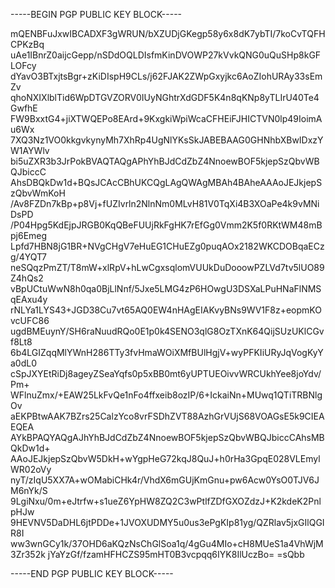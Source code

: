 -----BEGIN PGP PUBLIC KEY BLOCK-----

mQENBFuJxwIBCADXF3gWRUN/bXZUDjGKegp58y6x8dK7ybTI/7koCvTQFHCPKzBq
uAe1IBnrZ0aijcGepp/nSDdOQLDIsfmKinDVOWP27kVvkQNG0uQuSHp8kGFLOFcy
dYavO3BTxjtsBgr+zKiDIspH9CLs/j62FJAK2ZWpGxyjkc6AoZIohURAy33sEmZv
qhoNXIXlblTid6WpDTGVZORV0IUyNGhtrXdGDF5K4n8qKNp8yTLIrU40Te4GwfhE
FW9BxxtG4+jiXTWQEPo8EArd+9KxgkiWpiWcaCFHEiFJHICTVN0lp49IoimAu6Wx
7XQ3Nz1VO0kkgvkynyMh7XhRp4UgNlYKsSkJABEBAAG0GHNhbXBwIDxzYW1AYWlv
bi5uZXR3b3JrPokBVAQTAQgAPhYhBJdCdZbZ4NnoewBOF5kjepSzQbvWBQJbiccC
AhsDBQkDw1d+BQsJCAcCBhUKCQgLAgQWAgMBAh4BAheAAAoJEJkjepSzQbvWmKoH
/Av8FZDn7kBp+p8Vj+fUZIvrln2NlnNm0MLvH81V0TqXi4B3XOaPe4k9vMNiDsPD
/P04Hpg5KdEjpJRGB0KqQBeFUUjRkFgHK7rEfGg0Vmm2K5f0RKtWM48mBpj6Emeg
Lpfd7HBN8jG1BR+NVgCHgV7eHuEG1CHuEZg0puqAOx2182WKCDOBqaECzg/4YQT7
neSQqzPmZT/T8mW+xlRpV+hLwCgxsqlomVUUkDuDooowPZLVd7tv5lUO89Z4hQs2
vBpUCtuWwN8h0qa0BjLlNnf/5Jxe5LMG4zP6HOwgU3DSXaLPuHNaFlNMSqEAxu4y
rNLYa1LYS43+JGD38Cu7vt65AQ0EW4nHAgEIAKvyBNs9WV1F8z+eopmKOvcUFC86
ugdBMEuynY/SH6raNuudRQo0E1p0k4SENO3qlG8OzTXnK64QijSUzUKlCGvf8Lt8
6b4LGIZqqMlYWnH286TTy3fvHmaWOiXMfBUlHgjV+wyPFKIiURyJqVogKyYa0dL0
cSpJXYEtRiDj8ageyZSeaYqfs0p5xBB0mt6yUPTUEOivvWRCUkhYee8joYdv/Pm+
WFlnuZmx/+EAW25LkFvQe1nFo4ffxeib8ozIP/6+IckaiNn+MUwq1QTiTRBNlgOv
aEKPBtwAAK7BZrs25CalzYco8vrFSDhZVT88AzhGrVUjS68VOAGsE5k9CIEAEQEA
AYkBPAQYAQgAJhYhBJdCdZbZ4NnoewBOF5kjepSzQbvWBQJbiccCAhsMBQkDw1d+
AAoJEJkjepSzQbvW5DkH+wYgpHeG72kqJ8QuJ+h0rHa3GpqE028VLEmylWR02oVy
nyT/zIqU5XX7A+wOMabiCHk4r/VhdX6mGUjKmGnu+pw6Acw0YsO0TJV6JM6nYk/S
9LgiNxu/0m+eJtrfw+s1ueZ6YpHW8ZQ2C3wPtlfZDfGXOZdzJ+K2kdeK2PnlpHJw
9HEVNV5DaDHL6jtPDDe+1JVOXUDMY5u0us3ePgKIp81yg/QZRlav5jxGIlQGIR8I
ww3wnGCy1k/37OHD6aKQzNsChGlSoa1q/4gGu4MIo+cH8MUeS1a4VhWjM3Zr352k
jYaYzGf/fzamHFHCZS95mHT0B3vcpqq6IYK8IlUczBo=
=sQbb

-----END PGP PUBLIC KEY BLOCK-----
